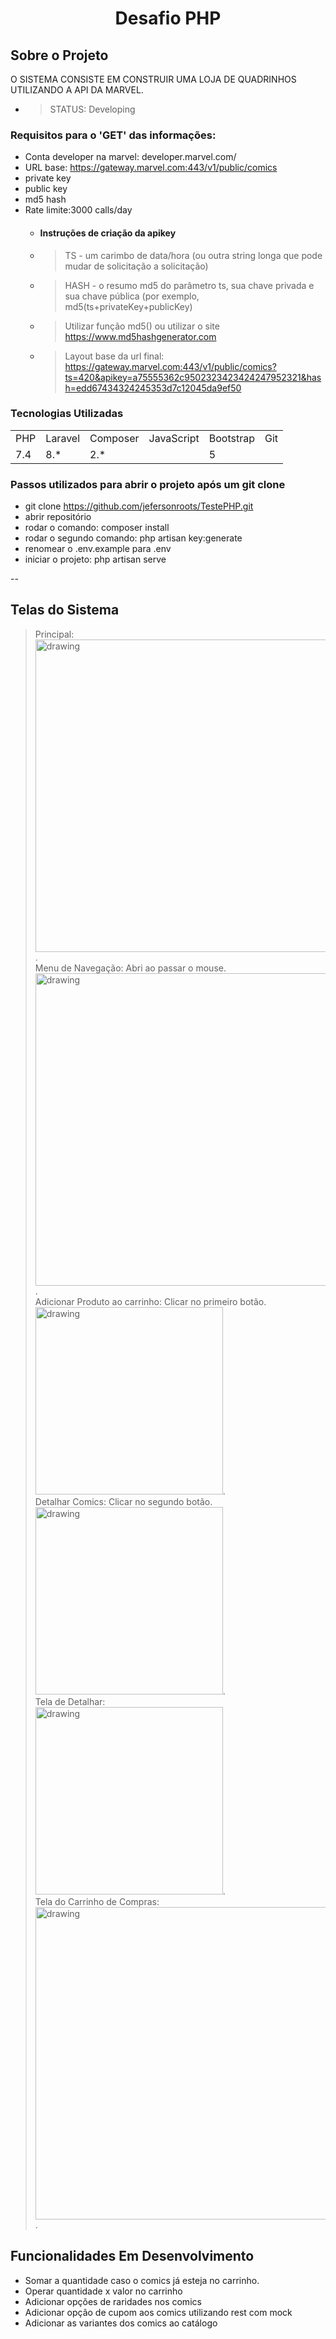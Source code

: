 # <p align="center"> Desafio PHP </p>

## Sobre o Projeto

  O SISTEMA CONSISTE EM CONSTRUIR UMA LOJA DE QUADRINHOS UTILIZANDO A API DA MARVEL.

   * > STATUS: Developing

### Requisitos para o 'GET' das informações:
   * Conta developer na marvel: developer.marvel.com/
   * URL base: https://gateway.marvel.com:443/v1/public/comics
   * private key 
   * public key
   * md5 hash
   * Rate limite:3000 calls/day 
     * #### Instruções de criação da apikey 
      * > TS - um carimbo de data/hora (ou outra string longa que pode mudar de solicitação a solicitação)
      * > HASH - o resumo md5 do parâmetro ts, sua chave privada e sua chave pública (por exemplo, md5(ts+privateKey+publicKey) 
      * > Utilizar função md5() ou utilizar o site https://www.md5hashgenerator.com
      * > Layout base da url final: https://gateway.marvel.com:443/v1/public/comics?ts=420&apikey=a75555362c9502323423424247952321&hash=edd67434324245353d7c12045da9ef50

### Tecnologias Utilizadas

<table>
    <tr>
        <td>PHP</td>
        <td>Laravel</td>
        <td>Composer</td>
        <td>JavaScript</td>
        <td>Bootstrap</td>
        <td>Git</td>
    </tr>
    <tr>
        <td>7.4</td>
        <td>8.*</td>
        <td>2.*</td>
        <td></td>
        <td>5</td>
        <td></td>
    </tr>

</table>

### Passos utilizados para abrir o projeto após um git clone
   *  git clone https://github.com/jefersonroots/TestePHP.git
   *  abrir repositório 
   *  rodar o comando: composer install 
   *  rodar o segundo comando: php artisan key:generate
   *  renomear o .env.example para .env 
   *  iniciar o projeto: php artisan serve

--

## Telas do Sistema
  > Principal: <br>
<img src="https://user-images.githubusercontent.com/64113091/153602131-f5b74786-b182-4961-a3be-23b713e17a15.JPG" alt="drawing" width="500" heigth="350" />.
  <br>  Menu de Navegação: Abri ao passar o mouse. <br> 
<img src="https://user-images.githubusercontent.com/64113091/153603337-a527b67d-04bb-40a2-b925-69803be8a735.png" alt="drawing" width="500" heigth="350" />.
  <br>  Adicionar Produto ao carrinho: Clicar no primeiro botão. <br> 
 <img src="https://user-images.githubusercontent.com/64113091/153606222-400b02f7-f9ba-44a3-98ed-2dc75b83bec9.png" alt="drawing" width="300" heigth="250" />.
  <br>  Detalhar Comics: Clicar no segundo botão. <br> 
 <img src="https://user-images.githubusercontent.com/64113091/153606372-ff1a699b-65cb-4afa-b57c-a4c5da71e997.png" alt="drawing" width="300" heigth="250" />.
  <br>  Tela de Detalhar:<br> 
 <img src="https://user-images.githubusercontent.com/64113091/153606688-a1aa0029-c3ac-46eb-bd02-12c3bdd7e8e9.png" alt="drawing" width="300" heigth="250" />.
  <br>  Tela do Carrinho de Compras:<br> 
 <img src="https://user-images.githubusercontent.com/64113091/153607588-fc7d5f8e-94e8-40f3-8623-59dd44733521.png" alt="drawing" width="500" heigth="350" />.

## Funcionalidades Em Desenvolvimento
   * Somar a quantidade caso o comics já esteja no carrinho.
   * Operar quantidade x valor no carrinho 
   * Adicionar opções de raridades nos comics 
   * Adicionar opção de cupom aos comics utilizando rest com mock
   * Adicionar as variantes dos comics ao catálogo



